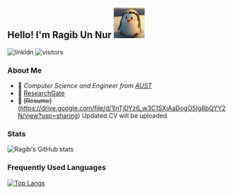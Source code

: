 <!--
**rafaelragib/rafaelragib** is a ✨ _special_ ✨ repository because its `README.md` (this file) appears on your GitHub profile.
!-->
## Hello! I'm Ragib Un Nur <img src="https://github.com/rafaelragib/rafaelragib/blob/main/tenor.gif" width="70px">
![linkldn](https://img.shields.io/static/v1?logo=linkedin&label&message=linkedin&color=blue)
![visitors](https://visitor-badge-reloaded.herokuapp.com/badge?page_id=<rafaelragib.rafaelragib>&color=<blue>)

### About Me

* :school: *Computer Science and Engineer from [AUST](http://www.aust.edu)*
* :microscope: [ResearchGate](https://www.researchgate.net/profile/Ragib_Un_Nur)
* :page_with_curl: ~~[Resume]~~(https://drive.google.com/file/d/1lnTjDYz6_w3C1SXjAaDogO5Ig8bQYY2N/view?usp=sharing) Updated CV will be uploaded

### Stats

![Ragib's GitHub stats](https://github-readme-stats.vercel.app/api?username=rafaelragib&show_icons=true&theme=vue)

### Frequently Used Languages

[![Top Langs](https://github-readme-stats.vercel.app/api/top-langs/?username=rafaelragib&layout=compact)](https://github.com/anuraghazra/github-readme-stats)
